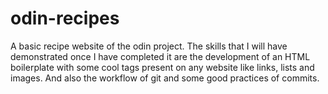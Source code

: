 # odin-recipes
A basic recipe website of the odin project.
The skills that I will have demonstrated once I have completed it are the development of an HTML boilerplate with some cool tags present
on any website like links, lists and images. And also the workflow of git and some good practices of commits.
